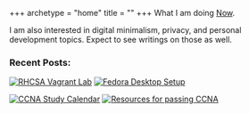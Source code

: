 +++
archetype = "home"
title = ""
+++
What I am doing [Now](perfectdarkmode1.github.io/content/now/_index.md).

I am also interested in digital minimalism, privacy, and personal development topics. Expect to see writings on those as well. 
### Recent Posts:

[![RHCSA Vagrant Lab](/images/vagrantmultivmdeployment.jpg?classes=inline&height=225px&lightbox=false)](linux/rhcsavagrantlabsetup/)
[![Fedora Desktop Setup](/images/fedoradesktop.png?classes=inline&height=225px&lightbox=false)](linux/fedora_setup/)

[![CCNA Study Calendar](/images/spacedrepcalendar.png?classes=inline&height=225px&lightbox=false)](networking/ccna_spaced_repetition/)
[![Resources for passing CCNA](/images/resourcesforccna.png?classes=inline&height=225px&lightbox=false)](networking/resources_for_passing_ccna/)


